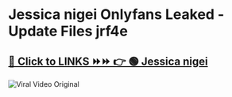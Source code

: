 
 # Jessica nigei Onlyfans Leaked - Update Files jrf4e

## <h2><a href="https://clipsfans.com/Jessica_nigei&ref=git">🔗 Click to LINKS ⏩⏩ 👉 🟢 Jessica nigei </a></h2>

<a href="https://clipsfans.com/Jessica_nigei&ref=git" rel="nofollow" data-target="animated-image.originalLink"><img src="https://i.ibb.co.com/xMMVF88/686577567.gif" alt="Viral Video Original" style="max-width: 100%; display: inline-block;" data-target="animated-image.originalImage"></a>

